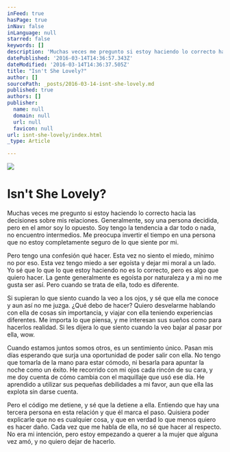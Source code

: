 ```yaml
---
inFeed: true
hasPage: true
inNav: false
inLanguage: null
starred: false
keywords: []
description: 'Muchas veces me pregunto si estoy haciendo lo correcto hacia las decisiones sobre mis relaciones. Generalmente, soy una persona decidida, pero en el amor soy lo opuesto. Soy tengo la tendencia a dar todo o nada, no encuentro intermedios. Me preocupa invertir el tiempo en una persona que no estoy completamente seguro de lo que siente por mi.'
datePublished: '2016-03-14T14:36:57.343Z'
dateModified: '2016-03-14T14:36:37.505Z'
title: "Isn't She Lovely?"
author: []
sourcePath: _posts/2016-03-14-isnt-she-lovely.md
published: true
authors: []
publisher:
  name: null
  domain: null
  url: null
  favicon: null
url: isnt-she-lovely/index.html
_type: Article

---
```

![](https://the-grid-user-content.s3-us-west-2.amazonaws.com/286b2c38-006d-410c-9ed2-25279e7f5892.jpg)

# Isn't She Lovely?

Muchas veces me pregunto si estoy haciendo lo correcto hacia las decisiones sobre mis relaciones. Generalmente, soy una persona decidida, pero en el amor soy lo opuesto. Soy tengo la tendencia a dar todo o nada, no encuentro intermedios. Me preocupa invertir el tiempo en una persona que no estoy completamente seguro de lo que siente por mi.

Pero tengo una confesión qué hacer. Esta vez no siento el miedo, mínimo no por eso. Esta vez tengo miedo a ser egoísta y dejar mi moral a un lado. Yo sé que lo que lo que estoy haciendo no es lo correcto, pero es algo que quiero hacer. La gente generalmente es egoísta por naturaleza y a mi no me gusta ser así. Pero cuando se trata de ella, todo es diferente.

Si supieran lo que siento cuando la veo a los ojos, y sé que ella me conoce y aun así no me juzga. ¿Qué debo de hacer? Quiero desvelarme hablando con ella de cosas sin importancia, y viajar con ella teniendo experiencias diferentes. Me importa lo que piensa, y me interesan sus sueños como para hacerlos realidad. Si les dijera lo que siento cuando la veo bajar al pasar por ella, wow.

Cuando estamos juntos somos otros, es un sentimiento único. Pasan mis días esperando que surja una oportunidad de poder salir con ella. No tengo que tomarla de la mano para estar cómodo, ni besarla para apuntar la noche como un éxito. He recorrido con mi ojos cada rincón de su cara, y me doy cuenta de cómo cambia con el maquillaje que usó ese día. He aprendido a utilizar sus pequeñas debilidades a mi favor, aun que ella las explota sin darse cuenta.

Pero el código me detiene, y sé que la detiene a ella. Entiendo que hay una tercera persona en esta relación y que él marca el paso. Quisiera poder explicarle que no es cualquier cosa, y que en verdad lo que menos quiero es hacer daño. Cada vez que me habla de ella, no sé que hacer al respecto. No era mi intención, pero estoy empezando a querer a la mujer que alguna vez amó, y no quiero dejar de hacerlo.